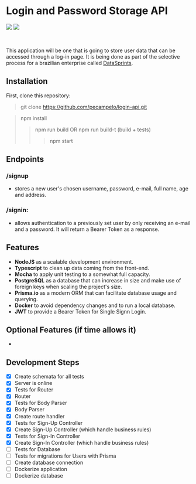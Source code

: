 # Login and Password Storage API

![](https://img.shields.io/badge/TypeScript-S?style=flat-square&logo=typescript&logoColor=white&color=3178C6)
![](https://img.shields.io/github/last-commit/pecampelo/login-api)

<br>

This application will be one that is going to store user data that can be accessed
through a log-in page. It is being done as part of the selective process for
a brazilian enterprise called [DataSprints](https://www.datasprints.com).

## Installation

First, clone this repository:

> git clone https://github.com/pecampelo/login-api.git

> npm install
> > npm run build
> > OR npm run build-t (build + tests)
> > > npm start

## Endpoints

### /signup
* stores a new user's chosen username, password, e-mail, full name, age and address.

### /signin:
* allows authentication to a previously set user by only receiving an e-mail
and a password. It will return a Bearer Token as a response.

## Features

* **NodeJS** as a scalable development environment.
* **Typescript** to clean up data coming from the front-end.
* **Mocha** to apply unit testing to a somewhat full capacity.
* **PostgreSQL** as a database that can increase in size and make use of foreign keys
when scaling the project's size.
* **Prisma.io** as a modern ORM that can facilitate database usage and querying.
* **Docker** to avoid dependency changes and to run a local database.
* **JWT** to provide a Bearer Token for Single Signn Login.

## Optional Features (if time allows it)

*
## Development Steps

* [X] Create schemata for all tests
* [X] Server is online
* [X] Tests for Router
* [X] Router
* [X] Tests for Body Parser
* [X] Body Parser
* [X] Create route handler
* [X] Tests for Sign-Up Controller
* [X] Create Sign-Up Controller (which handle business rules)
* [X] Tests for Sign-In Controller
* [X] Create Sign-In Controller (which handle business rules)
* [ ] Tests for Database
* [ ] Tests for migrations for Users with Prisma
* [ ] Create database connection
* [ ] Dockerize application
* [ ] Dockerize database
